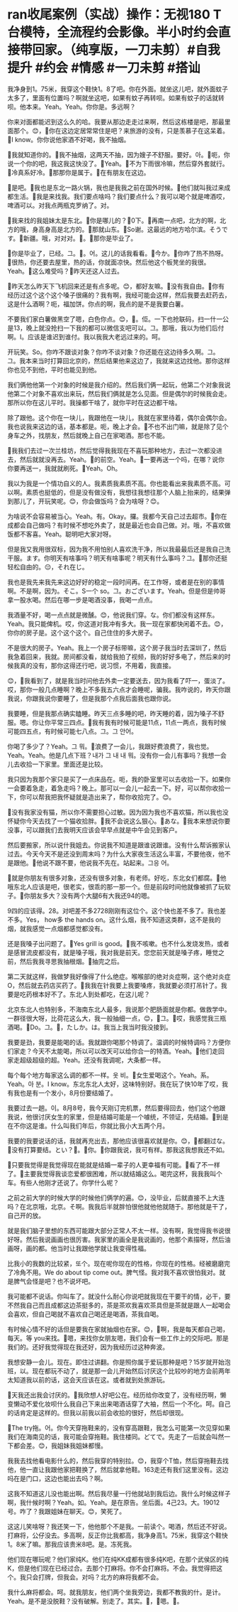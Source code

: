# ran收尾案例（实战）操作：无视180 T台模特，全流程约会影像。半小时约会直接带回家。（纯享版，一刀未剪）#自我提升 #约会 #情感 #一刀未剪 #搭讪

我净身到1。75米，我穿这个鞋快1。8了吧。你在外面。就坐这儿吧，就外面蚊子太多了，里面有位置吗？啊就坐这吧，如果有蚊子再转呗。如果有蚊子的话就转呗。他本来。Yeah。Yeah。你你是。多远啊？

你来对面都能迟到这么久的哈。我要从那边走走过来啊，然后这栋楼是吧，那最里面那个。😊，🎼你在这边定居常常住是吧？来旅游的没有，只是羡慕子在这呆着。🎼I know。你你说他家酒不好喝，我不抽烟。

🎼我就知道你的。🎼我不抽烟，这两天不抽，因为嫂子不舒服。要好。아。🎼呃，你说一个你的吧，我这我这快没了。🎼Yeah。🎼不为下雨很冷嘛，然后穿外套就行。🎼冷真系好冷。🎼那那你是属于。🎼在有朋友在这边。

🎼是吧。🎼我也是东北一路火锅，我也是我我之前在国外时候。🎼他们就叫我过来成都生活。🎼我是来找我。我们要点啥吗？我们要点什么？我可以喝个就是啤酒哎，啤酒可以。对我点两瓶克罗纳了。对。

🎼我来找的我姐妹太是东北。🎼你是哪儿的？🎼0下。🎼再南一点吧，北方的啊，北方的哦，身高身高是北方的。🎼那就山东。🎼So谢。这最远的地方哈尔滨。そうです。🎼新疆。哦，对对对。🎼。🎼那你是毕业了。

🎼你是毕业了，已经。그。🎼。어。这儿的话我看看。🎼今か。🎼你咋了热不热呀。🎼很热，你还要去屋里，热的话，你就面凉快。然后他这个板凳坐的我很。Yeah。🎼这么难受吗？🎼昨天还这人过去。

🎼昨天怎么昨天下飞机回来还是有点多呢。😊，都好友嘛。🎼没有我自由。🎼你有经历过这个这个这个嗓子很痛的？我有啊，我经可能会这样，然后我要去赶药去，这是什么酒啊？呃，福加饼。你点的啊，我点的是不是我要白薯。

不要我们家白薯做黑空了嗯，白色你点。😊，🎼。佢。一下也抢联码，扫一什一公是13，晚上就没抢扫一下我的都可以微信支吧可以。그。那哦，我以为他们后付啊。I。应该是谁迟到谁付。我以我我大老远过来的。呵。

开玩笑。So。你咋不跟谈对象？你咋不谈对象？你还能在这边待多久啊。그。그。我本来当时打算回北京的，然后结果他来这边了，我就来这边找他。那你这样你也见不到他，平时也能见到他。

我们俩他他第一个对象的时候是我介绍的。然后我们俩一起玩，他第二个对象我说他第二个对象不喜欢出来玩，然后我们俩就是怎么见面。但是偶尔的时候我会走。那所以你在这儿平时。我操都干啥了，就你平时在这边都干啥。

除了跟他。这个你在一块儿，我跟他在一块儿，我就在家里待着，偶尔会偶尔会。我也说我来这边的话，基本都是。呃，晚上才会。🎼不也不出门嘛，就是除了见个身车之外，找朋友，然后就晚上自己在家喝酒。那也不能。

🎼我我们去过一次兰桂坊，然后觉得我我现在不喜玩那种地方，去过一次都没进去，然后就就没再去。Yeah。🎼的前空。Yeah。🎼一要再送一个吗，在哪？说你你要再送一，我就就刷死。🎼Yeah。Oh。

我以为我是一个情功自义的人。我素质我素质不高。你也能看出来我素质不高。可以啊。素质也挺低的，但是没有做没有，我想往我想往那个人脑上抬来的，结果弹到那儿了，开玩笑呢。😊，你会做饭吗？会为啥呀？😊。

为啥说不会容易被当心。Yeah。有。Okay。攞。我都今天自己过去超市。🎼你在成都会自己做吗？有时候不想吃外卖了，就是最近也会自己做。对。哦，不喜欢做饭都不客喜。Yeah。聪明吧大家对呀。

但是我又我用很双标，因为我不用怕别人喜欢洗干净，所以我最最后还是我自己洗干服。ます。你明天有啥事吗？明天有啥事呢？明天有什么事吗？그。🎼那你还挺轻松自由的。😔，それ在じ。

我也是我先来我先来这边好好的稳定一段时间再。在工作呀，或者是在别的事情啊。不是啊，因为。そこ。S一个 so。그。おございます。Yeah。但是但是帅哥拿一股水喝。然后在哪一步是喝酒没事，我喝一点点。

我酒量不好，喝一点点就是微醺。😊，他说我们穿。な。你们都没有这样东。Yeah。我只能俾机。哎，你这道对我冲有多大。我一现在家都快闲着不去。😊，你你的房子是。这个这个这个。自己住住的多大房子。

不是很大的房子。Yeah。我上一个房子标带嘛，这个房子我当时去深圳了，然后我急着回来，我就。房间都没看，就给我拍了视频，我的好好多电了，然后来的时候我真的没有，那你这得还行吧，说习惯，不用着，我直接。

😊，🎼我看到了，就是我当时问他去外卖一定要送去，因为我看了吓一，蛋淡了。哎，那你一般几点睡啊？晚上不多我五六点才会睡呢，骗我。我咋说的，昨天你跟我说，你跟我说你要睡了，但是我那个点我后面我也跟你说。

我要睡，但是我那点确实瞌睡。昨天三点多睡的吧，昨天睡的着，因为嗓子不舒服。嗯。你让你平常三四点。🎼我有我有时候可能是11点，11点一两点，我有时候可能四五点，有时候可能七八点。그。그 안어。

你喝了多少了？Yeah。그 뭐。🎼浪费了一会儿，我跟好费浪费了，我也觉。Yeah。Yeah。他是几点下班？내가 그 내 내 뭐。没有你一会儿有事吗？我想一会儿去收拾一下家里。里面还是比较。

我只因为我那个家只是买了一点床品在。呃，我的卧室里可以去收拾一下。如果你一会要着急走，着急走吗？晚上。那可以一会儿一起去一下。好，可以帮你收拾一下，你可以帮我把我怀疑就是造出来了，帮你收拾完了。😊。

🎼没有我家没有猫，所以你不需要担心过敏。因为因为我也不喜欢猫，所以我也没怀疑你今天去找了一个猫收拾胖。🎼我不会说这么狠心。🎼あな。🎼我本来想说你要没事，可以跟我们去我明天应该会早早点就是中午会见到客户。

然后要搬家，所以说什我姐去。你说我不知道是跟谁说跟谁。没有什么帮诉搬家认过去。今天今天不是还没到周末吗？为什么大家夜生活这么丰富，不要他夜，他不是跟他。🎼他说不跟不要，他说我不先在。站起来。그응 어。

🎼就是你朋友有很多对象，还没有很多对象，有老师。好吃，东北女们都腐。🎼他哦东北人应该是吧，很老实，很乖的那一那一个。但是前段时间他就像被抓了玩软子。🎼你朋友多大？没有两个大腿6有大我还94的嗯。

9四的应该得。28。对吧差不多2728刚刚有这位个。这个快也差不多了。我也差不多。Yes， how多 the hands on。这什么烟，我不知道这类群，这不是我的烟，就我感觉一点烟都感觉都没有。

还是我嗓子出问题了。🎼Yes grill is good。🎼我不咳嗽。也不什么发烧发热，或者是感冒流皮都没有，就是嗓子哦，我对我是前天。您您前天就是嗓子疼，睡觉之前，然后我我寻思我抽根烟。🎼抽完之后。

第二天就这样，我做梦我好像得了什么绝症。喉喉部的绝对炎症啊，这个绝对炎症O，然后就去药店买药了。🎼我我在针我要上我要嗓疼，我就要必须打吊针了。我要是吃药根本好不了。东北人到处都吃，在这儿呢？

北京东北人也特别多，不海南东北人最多，我说那个肥肠面就是你都。做救学中。一群径很大呀，比荷花这么大，我一般抽细一点，😊，🎼그。🎼哎，我感觉我三瓶酒喝。🎼Do。그。🎼，たしか。は。我当上我当时我没接到。

我要是劲，我要是能喝的话。我就跟你喝那个特调了。温调的时候特调吗？方便你们家走？今天不太能喝，所以可以改天可以给你合一的特酒。Yeah。🎼他们走回家走超级超级的超。Yeah。还没有我调呢，大条都一样。

每个每个地方每家这么调的都不一样。옷 비。🎼女生爱喝这个。Yeah。系。Yeah。아 분。I know。东北东北人太好，这味特别好。我在玩了快10年了哎，我有我也是有一个发小，8月份要结婚了。

我要过去一趟。이。8月8号，我今天刚订完机票，然后要得回去，他们这个他跟我说，他很讨厌女生的家里，但是结婚可能是一个噱统，不领证，先结婚。🎼到是在不你这是谁。什么叫我们年后，你就比我小大五两个月。

我要的我要说话的话，我就再充出去，那他应该很喜欢就是你。😊，🎼都翻过な。🎼没有打算要结。とい？🎼。🎼你。🎼你跟我说，我可有样。那我这我想我还不如。

🎼只要我觉得是我觉得现在能就是结婚一辈子的人更幸福有可能。🎼看了不一样了。🎼主要我觉得我谈恋爱都很困难，所以就结婚这么。喝完这杯，我我我叫个车。有些人他刚才还说了。你学什么呢？

之前之前大学的时候大学的时候他们俩学的遍。😊，没毕业，后就直接不上大连吗？在北京哦，北京。そ啊。我我后半就胖怕很他就他他就随于。那他就是干了，自己开的放。

就是我们脑子里想的东西可能跟大部分正常人不太一样。没有啊，我觉得我书说很好呀。然后我说画画也很厉害。我家里的画全是我说画的，他那个素描呀，然后油画呀，画的都。他当时让我跟他学就让我变得性福。

比我小的我数的比较紧，또个。现在呢你现在的性格，你现在的性格。经被磨磨完了冷角不用。We do about tip come out。脾气怪。我对我不喜欢很怕我对。就是脾气会怪是吧？也不说坏吧。

我可能都不说话。你叫车了。就没什么耐心你说吧就我现在干要干的情，必干，要不然我自己而且成都这边茶挺多的，茶是茶欢我喜欢茶具但是茶就是跟人一起喝会会喜欢，但自己喝就不喜欢自己喝还是喝酒，茶我自喝。

有时候心情不好的话但是要我在家就抽烟也在家。😊，🎼啊，我是每天都自己喝，每天。等 you来找。🎼嗯，来找你女朋友嗯，我们会有一些工作上的交际吧。那是我们的。还好我觉得现在我还好，因为我经历过这种奔波。

我想安静一会儿。现在。即住过讲翻。你是照你属于爱玩那种是吧？15岁就开始泡班，以。现在都玩不动了，就是那一会儿开始然后讨厌这个比较吵的地方会前两年太知道我以前的话，这会天应该在这。或者就到处旅游玩。

🎼天我还出我会讨厌的。🎼我欣想人好吧公在。经历给你改变了，没有经历啊，懒变懒动不爱化妆呗什么我自己下来出来喝酒话穿了大袖，然后一个不化。呵。自己的话肯定是这样的。但我以前我以前会收拾的很好，然后却很现。

🎼The try拖。어。你今天穿拖鞋来的，没有穿高跟鞋，我怎么可能第一次见穿如果我们在海南见的话，我可能会穿拖鞋。我住楼同。どてで。先走了一后就会叫然一下都会差。😊，我姐妹我姐妹都慢。

我我去找他看电影什么的，然后我穿的特别拉。😊，我穿个T恤，然后穿拖鞋去找他，他一直让我跟他家把鞋换了，然后就拿他鞋。163走还有我们这里没有。这边吗在是门口，这边也能出去吗？啊。

这我不知道这儿没也能出啊。然后我尽量一行他就站到我后边。我什么时候这样子啊，我什候时啊？Yeah。如。Yeah。是在原告。坐后面。4己23。大。19012号。咋了？我跟姐妹在聊天。😊，笑死了。

这这儿笑啥呀？我还笑一下，他他那个不是我。一前读个。喝酒，然后还不好说。打麻将，公仔没去。多高啊，反正你比我都高，我净身高1。75米，我穿这个鞋快1。8米了嘛。那我应该贵米8吧。是。冻死我。

他们现在哪玩呢？他们家纯K。他们在纯KK成都有很多纯K吧，在那个武侯区的纯K，但是他们现在已经过合。去那个打麻将。你不会打麻将。不会。我觉得把这个。我只会打牌，但我会。对吗？北方的麻将我都不会。

我什么麻将都会。呵。就我朋友，他们两个坐我旁边，我都不教我的什。是计。Yeah。是不是没脱鞋？没有破解。别走了。其实。🎼，🎼嗯。🎼。

